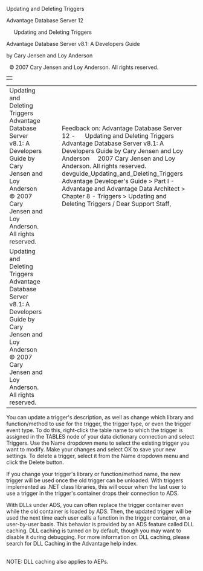 Updating and Deleting Triggers




Advantage Database Server 12  

     Updating and Deleting Triggers

Advantage Database Server v8.1: A Developers Guide

by Cary Jensen and Loy Anderson

  © 2007 Cary Jensen and Loy Anderson. All rights reserved.

|  |
| --- |
|  |

|  |  |  |  |  |
| --- | --- | --- | --- | --- |
| Updating and Deleting Triggers  Advantage Database Server v8.1: A Developers Guide  by Cary Jensen and Loy Anderson    © 2007 Cary Jensen and Loy Anderson. All rights reserved. |  |  | Feedback on: Advantage Database Server 12 -      Updating and Deleting Triggers Advantage Database Server v8.1: A Developers Guide by Cary Jensen and Loy Anderson     2007 Cary Jensen and Loy Anderson. All rights reserved. devguide\_Updating\_and\_Deleting\_Triggers Advantage Developer's Guide > Part I - Advantage and Advantage Data Architect > Chapter 8 - Triggers > Updating and Deleting Triggers / Dear Support Staff, |  |
| Updating and Deleting Triggers  Advantage Database Server v8.1: A Developers Guide  by Cary Jensen and Loy Anderson    © 2007 Cary Jensen and Loy Anderson. All rights reserved. |  |  |  |  |

You can update a trigger's description, as well as change which library and function/method to use for the trigger, the trigger type, or even the trigger event type. To do this, right-click the table name to which the trigger is assigned in the TABLES node of your data dictionary connection and select Triggers. Use the Name dropdown menu to select the existing trigger you want to modify. Make your changes and select OK to save your new settings. To delete a trigger, select it from the Name dropdown menu and click the Delete button.

If you change your trigger's library or function/method name, the new trigger will be used once the old trigger can be unloaded. With triggers implemented as .NET class libraries, this will occur when the last user to use a trigger in the trigger's container drops their connection to ADS.

With DLLs under ADS, you can often replace the trigger container even while the old container is loaded by ADS. Then, the updated trigger will be used the next time each user calls a function in the trigger container, on a user-by-user basis. This behavior is provided by an ADS feature called DLL caching. DLL caching is turned on by default, though you may want to disable it during debugging. For more information on DLL caching, please search for DLL Caching in the Advantage help index.

   
NOTE: DLL caching also applies to AEPs.